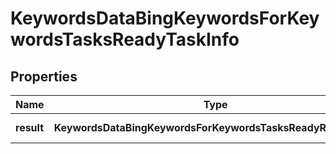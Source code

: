 # KeywordsDataBingKeywordsForKeywordsTasksReadyTaskInfo

## Properties

| Name | Type | Description | Notes |
|------------ | ------------- | ------------- | -------------|
**result** | **KeywordsDataBingKeywordsForKeywordsTasksReadyResultInfo[]** | array of results |[optional]|